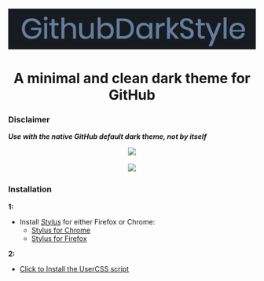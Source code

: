 <p align="center">
  <img width="600"
       src="assets/gds.png">
</p>

<h1 align="center">A minimal and clean dark theme for GitHub</h1>

### Disclaimer

**_Use with the native GitHub default dark theme, not by itself_**

<p align="center">
  <img width="900"
       src="assets/profile-screenshot.png">
</p>

<p align="center">
  <img width="900"
       src="assets/org-screenshot.png">
</p>

### Installation

**1:**

- Install [*Stylus*](https://github.com/openstyles/stylus) for either Firefox or Chrome:
  * [Stylus for Chrome](https://chrome.google.com/webstore/detail/stylus/clngdbkpkpeebahjckkjfobafhncgmne?hl=en)
  * [Stylus for Firefox](https://addons.mozilla.org/en-US/firefox/addon/styl-us/)  

**2:**

- [Click to  Install the UserCSS script](https://raw.githubusercontent.com/brian6932/GithubDarkStyle/master/styles/githubDarkStyle.user.css)
